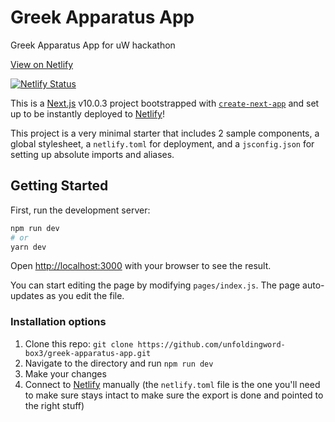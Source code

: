 # Greek Apparatus App

Greek Apparatus App for uW hackathon 

[View on Netlify](https://greek-apparatus.netlify.app/)

[![Netlify Status](https://api.netlify.com/api/v1/badges/719313a0-e060-4c10-b717-2e8eaea2f677/deploy-status)](https://app.netlify.com/sites/wonderful-northcutt-aca5ca/deploys)

This is a [Next.js](https://nextjs.org/) v10.0.3 project bootstrapped with [`create-next-app`](https://github.com/vercel/next.js/tree/canary/packages/create-next-app) and set up to be instantly deployed to [Netlify](https://url.netlify.com/Bk4UicocL)!

This project is a very minimal starter that includes 2 sample components, a global stylesheet, a `netlify.toml` for deployment, and a `jsconfig.json` for setting up absolute imports and aliases.

## Getting Started

First, run the development server:

```bash
npm run dev
# or
yarn dev
```

Open [http://localhost:3000](http://localhost:3000) with your browser to see the result.

You can start editing the page by modifying `pages/index.js`. The page auto-updates as you edit the file.

### Installation options

1. Clone this repo: `git clone https://github.com/unfoldingword-box3/greek-apparatus-app.git`
2. Navigate to the directory and run `npm run dev`
3. Make your changes
4. Connect to [Netlify](https://url.netlify.com/Bk4UicocL) manually (the `netlify.toml` file is the one you'll need to make sure stays intact to make sure the export is done and pointed to the right stuff)
